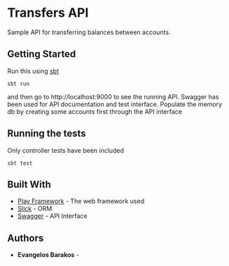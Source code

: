 # Transfers API

Sample API for transferring balances between accounts. 

## Getting Started
Run this using [sbt](http://www.scala-sbt.org/)

```
sbt run
```
and then go to http://localhost:9000 to see the running API.
Swagger has been used for API documentation and test interface.
Populate the memory db by creating some accounts first through the API interface

## Running the tests
Only controller tests have been included
```
sbt test
```

## Built With

* [Play Framework](https://www.playframework.com/) - The web framework used
* [Slick](http://slick.lightbend.com/) - ORM
* [Swagger](https://swagger.io/) - API Interface

## Authors

* **Evangelos Barakos** -

